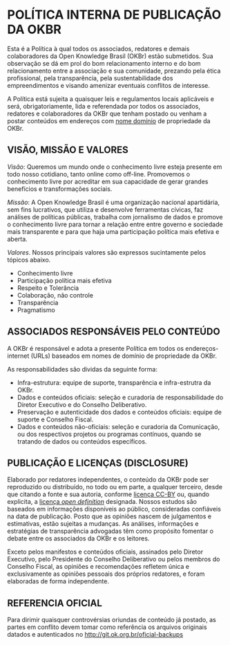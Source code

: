 # POLÍTICA INTERNA DE PUBLICAÇÃO DA OKBR

Esta é a Política à qual todos os associados, redatores e demais colaboradores da Open Knowledge Brasil (OKBr) estão submetidos. Sua observação se dá em prol do bom relacionamento interno e do bom relacionamento entre a associação e sua comunidade, prezando pela ética profissional, pela transparência, pela sustentabilidade dos empreendimentos e visando amenizar eventuais conflitos de interesse.

A Política está sujeita a quaisquer leis e regulamentos locais aplicáveis e será, obrigatoriamente, lida e referendada por todos os associados, redatores e colaboradores da OKBr que tenham postado ou venham a postar conteúdos em endereços com [nome domínio](https://www.wikidata.org/wiki/Q32635) de propriedade da OKBr.

## VISÃO, MISSÃO E VALORES

*Visão*: Queremos um mundo onde o conhecimento livre esteja presente em todo nosso cotidiano, tanto online como off-line. Promovemos o conhecimento livre por acreditar em sua capacidade de gerar grandes benefícios e transformações sociais.

*Missão*: A Open Knowledge Brasil é uma organização nacional apartidária, sem fins lucrativos, que utiliza e desenvolve ferramentas cívicas, faz análises de políticas públicas, trabalha com jornalismo de dados e promove o conhecimento livre para tornar a relação entre entre governo e sociedade mais transparente e para que haja uma participação política mais efetiva e aberta.

*Valores*. Nossos principais valores são expressos sucintamente pelos tópicos abaixo.

* Conhecimento livre
* Participação política mais efetiva
* Respeito e Tolerância
* Colaboração, não controle
* Transparência
* Pragmatismo

## ASSOCIADOS RESPONSÁVEIS PELO CONTEÚDO

A OKBr é responsável e adota a presente Política em todos os endereços-internet (URLs) baseados em nomes de domínio de propriedade da OKBr.

As responsabilidades são dividas da seguinte forma:

* Infra-estrutura: equipe de suporte, transparência e infra-estrutra da OKBr.
* Dados e conteúdos oficiais: seleção e curadoria de responsabilidade do Diretor Executivo e do Conselho Deliberativo.
* Preservação e autenticidade dos dados e conteúdos oficiais: equipe de suporte e Conselho Fiscal.  
* Dados e conteúdos não-oficiais: seleção e curadoria da Comunicação, ou dos respectivos projetos ou programas contínuos, quando se tratando de dados ou conteúdos específicos.

## PUBLICAÇÃO E LICENÇAS (DISCLOSURE)

Elaborado por redatores independentes, o conteúdo da OKBr pode ser reproduzido ou distribuído, no todo ou em parte, a qualquer terceiro, desde que citando a fonte e sua autoria, conforme [licença CC-BY](https://creativecommons.org/licenses/by/3.0/br/) ou, quando explicita, a [licença _open definition_](http://opendefinition.org/) designada. Nossos estudos são baseados em informações disponíveis ao público, consideradas confiáveis na data de publicação. Posto que as opiniões nascem de julgamentos e estimativas, estão sujeitas a mudanças. As análises, informações e estratégias de transparência advogadas têm como propósito fomentar o debate entre os associados da OKBr e os leitores.

Exceto pelos manifestos e conteúdos oficiais, assinados pelo Diretor Executivo, pelo Presidente do Conselho Deliberativo ou pelos membros do Conselho Fiscal, as opiniões e recomendações refletem única e exclusivamente as opiniões pessoais dos próprios redatores, e foram elaboradas de forma independente.

## REFERENCIA OFICIAL

Para dirimir quaisquer controvérsias oriundas de conteúdo já postado, as partes em conflito devem tomar como referência os arquivos originais datados e autenticados no http://git.ok.org.br/oficial-backups
